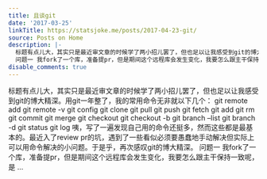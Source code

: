 ```yaml
---
title: 且谈git
date: '2017-03-25'
linkTitle: https://statsjoke.me/posts/2017-04-23-git/
source: Posts on Home
description: |-
  标题有点儿大，其实只是最近审文章的时候学了两小招儿罢了，但也足以让我感受到git的博大精深。用git一年整了，我的常用命令无非就以下几个： git remote add git remote -v git config git clone git pull git push git fetch git add git rm git commit git merge git checkout git checkout -b git branch &ndash;list git branch -d git status git log 咦，写了一遍发现自己用的命令还挺多，然而这些都是最基本的。最近入了review pr的坑，遇到了一些看似必须要愚蠢地手动解决但实际上可以用命令解决的小问题。于是乎，再次感叹git的博大精深。
  问题一 我fork了一个库，准备提pr，但是期间这个远程库会发生变化，我要怎么跟主干保持一致呢，是 ...
disable_comments: true
---
```

标题有点儿大，其实只是最近审文章的时候学了两小招儿罢了，但也足以让我感受到git的博大精深。用git一年整了，我的常用命令无非就以下几个： git remote add git remote -v git config git clone git pull git push git fetch git add git rm git commit git merge git checkout git checkout -b git branch &ndash;list git branch -d git status git log 咦，写了一遍发现自己用的命令还挺多，然而这些都是最基本的。最近入了review pr的坑，遇到了一些看似必须要愚蠢地手动解决但实际上可以用命令解决的小问题。于是乎，再次感叹git的博大精深。
问题一 我fork了一个库，准备提pr，但是期间这个远程库会发生变化，我要怎么跟主干保持一致呢，是 ...